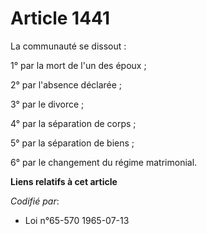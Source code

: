 # Article 1441

La communauté se dissout :

1° par la mort de l'un des époux ;

2° par l'absence déclarée ;

3° par le divorce ;

4° par la séparation de corps ;

5° par la séparation de biens ;

6° par le changement du régime matrimonial.

**Liens relatifs à cet article**

_Codifié par_:

  - Loi n°65-570 1965-07-13

